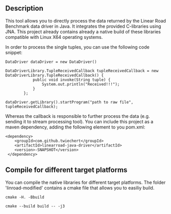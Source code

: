 ## Description

This tool allows you to directly process the data returned by the Linear Road Benchmark data driver in Java.
It integrates the provided C-libraries using JNA. This project already contains already a native build of these libraries compatible with Linux X64 operating systems.


In order to process the single tuples, you can use the following code snippet:

    DataDriver dataDriver = new DataDriver()

    DataDriverLibrary.TupleReceivedCallback tupleReceivedCallback = new DataDriverLibrary.TupleReceivedCallback() {
                public void invoke(String tuple) {
                    System.out.println("Received!!!");
                }
            };

    dataDriver.getLibrary().startProgram("path to raw file", tupleReceivedCallback);


Whereas the callback is responsible to further process the data (e.g. sending it to stream processing tool).
You can include this project as a maven dependency, adding the following element to you pom.xml:

    <dependency>
        <groupId>com.github.twiechert</groupId>
        <artifactId>linearroad-java-driver</artifactId>
        <version>-SNAPSHOT</version>
     </dependency>



## Compile for different target platforms

You can compile the native libraries for different target platforms. The folder 'linroad-modified' contains a cmake file that allows you to easiliy build.


    cmake -H. -Bbuild

    cmake --build build -- -j3
